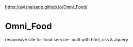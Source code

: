 https://avishaisade.github.io/Omni_Food/


# Omni_Food
responsive site for food service- built with html, css &amp; Jquery
